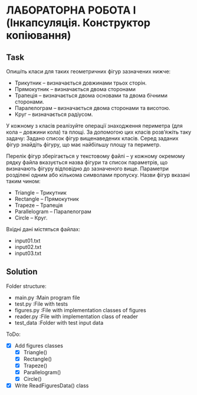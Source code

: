 # ЛАБОРАТОРНА РОБОТА I (Інкапсуляція. Конструктор копіювання)

## Task

Опишіть класи для таких геометричних фігур зазначених нижче:
  - Трикутник – визначається довжинами трьох сторін.
  - Прямокутник – визначається двома сторонами
  - Трапеція – визначається двома основами та двома бічними сторонами.
  - Паралелограм – визначається двома сторонами та висотою.
  - Круг – визначається радіусом.

У кожному з класів реалізуйте операції знаходження периметра (для кола – довжини кола) та площі. За допомогою цих класів розв’яжіть таку задачу: Задано список фігур вищенаведених класів. Серед заданих фігур знайдіть фігуру, що має найбільшу площу та периметр.

Перелік фігур зберігається у текстовому файлі – у кожному окремому рядку файла вказується назва фігури та список параметрів, що визначають фігуру відповідно до зазначеного вище. Параметри розділені одним або кількома символами пропуску. 
Назви фігур вказані таким чином: 
  - Triangle – Трикутник
  - Rectangle – Прямокутник 
  - Trapeze – Трапеція 
  - Parallelogram – Паралелограм 
  - Circle – Круг.

Вхідні дані містяться файлах:
  - input01.txt
  - input02.txt
  - input03.txt

## Solution
 
Folder structure: 
- main.py       :Main program file
- test.py       :File with tests
- figures.py    :File with implementation classes of figures
- reader.py     :File with implementation class of reader  
- test_data     :Folder with test input data

ToDo:
- [x]  Add figures classes
    - [x] Triangle()
    - [x] Rectangle()
    - [x] Trapeze()
    - [x] Parallelogram()
    - [x] Circle()
- [x] Write ReadFiguresData() class

